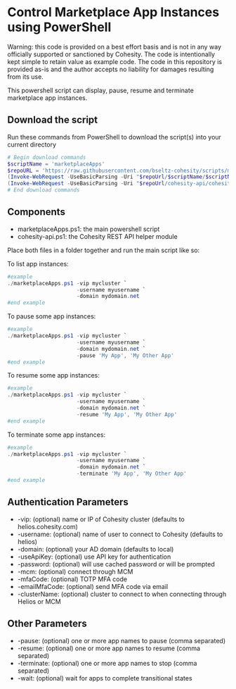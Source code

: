 # Control Marketplace App Instances using PowerShell

Warning: this code is provided on a best effort basis and is not in any way officially supported or sanctioned by Cohesity. The code is intentionally kept simple to retain value as example code. The code in this repository is provided as-is and the author accepts no liability for damages resulting from its use.

This powershell script can display, pause, resume and terminate marketplace app instances.

## Download the script

Run these commands from PowerShell to download the script(s) into your current directory

```powershell
# Begin download commands
$scriptName = 'marketplaceApps'
$repoURL = 'https://raw.githubusercontent.com/bseltz-cohesity/scripts/master/powershell'
(Invoke-WebRequest -UseBasicParsing -Uri "$repoUrl/$scriptName/$scriptName.ps1").content | Out-File "$scriptName.ps1"; (Get-Content "$scriptName.ps1") | Set-Content "$scriptName.ps1"
(Invoke-WebRequest -UseBasicParsing -Uri "$repoUrl/cohesity-api/cohesity-api.ps1").content | Out-File cohesity-api.ps1; (Get-Content cohesity-api.ps1) | Set-Content cohesity-api.ps1
# End download commands
```

## Components

* marketplaceApps.ps1: the main powershell script
* cohesity-api.ps1: the Cohesity REST API helper module

Place both files in a folder together and run the main script like so:

To list app instances:

```powershell
#example
./marketplaceApps.ps1 -vip mycluster `
                      -username myusername `
                      -domain mydomain.net
#end example
```

To pause some app instances:

```powershell
#example
./marketplaceApps.ps1 -vip mycluster `
                      -username myusername `
                      -domain mydomain.net `
                      -pause 'My App', 'My Other App'
#end example
```

To resume some app instances:

```powershell
#example
./marketplaceApps.ps1 -vip mycluster `
                      -username myusername `
                      -domain mydomain.net `
                      -resume 'My App', 'My Other App'
#end example
```

To terminate some app instances:

```powershell
#example
./marketplaceApps.ps1 -vip mycluster `
                      -username myusername `
                      -domain mydomain.net `
                      -terminate 'My App', 'My Other App'
#end example
```

## Authentication Parameters

* -vip: (optional) name or IP of Cohesity cluster (defaults to helios.cohesity.com)
* -username: (optional) name of user to connect to Cohesity (defaults to helios)
* -domain: (optional) your AD domain (defaults to local)
* -useApiKey: (optional) use API key for authentication
* -password: (optional) will use cached password or will be prompted
* -mcm: (optional) connect through MCM
* -mfaCode: (optional) TOTP MFA code
* -emailMfaCode: (optional) send MFA code via email
* -clusterName: (optional) cluster to connect to when connecting through Helios or MCM

## Other Parameters

* -pause: (optional) one or more app names to pause (comma separated)
* -resume: (optional) one or more app names to resume (comma separated)
* -terminate: (optional) one or more app names to stop (comma separated)
* -wait: (optional) wait for apps to complete transitional states

